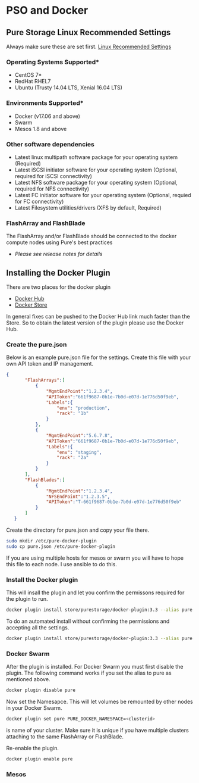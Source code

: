 # PSO and Docker

## Pure Storage Linux Recommended Settings

Always make sure these are set first.
[Linux Recommended Settings](https://support.purestorage.com/Solutions/Linux/Reference/Linux_Recommended_Settings)

### Operating Systems Supported*

- CentOS 7*
- RedHat RHEL7
- Ubuntu (Trusty 14.04 LTS, Xenial 16.04 LTS)

### Environments Supported*

- Docker (v17.06 and above)
- Swarm
- Mesos 1.8 and above

### Other software dependencies

- Latest linux multipath software package for your operating system (Required)
- Latest iSCSI initiator software for your operating system (Optional, required for iSCSI connectivity)
- Latest NFS software package for your operating system (Optional, required for NFS connectivity)
- Latest FC initiator software for your operating system (Optional, requied for FC connectivity)
- Latest Filesystem utilities/drivers (XFS by default, Required)

### FlashArray and FlashBlade

The FlashArray and/or FlashBlade should be connected to the docker compute nodes using Pure's best practices

- *Please see release notes for details*

## Installing the Docker Plugin

There are two places for the docker plugin

- [Docker Hub](https://hub.docker.com/r/purestorage/docker-plugin/)
- [Docker Store](https://store.docker.com/plugins/pure-docker-volume-plugin)

In general fixes can be pushed to the Docker Hub link much faster than the Store. So to obtain the latest version of the plugin please use the Docker Hub.

### Create the pure.json

Below is an example pure.json file for the settings.
Create this file with your own API token and IP management.

```json
{
       "FlashArrays":[
           {
               "MgmtEndPoint":"1.2.3.4",
               "APIToken":"661f9687-0b1e-7b0d-e07d-1e776d50f9eb",
               "Labels":{
                   "env": "production",
                   "rack": "1b"
               }
           },
           {
               "MgmtEndPoint":"5.6.7.8",
               "APIToken":"661f9687-0b1e-7b0d-e07d-1e776d50f9eb",
               "Labels":{
                   "env": "staging",
                   "rack": "2a"
               }
           }
       ],
       "FlashBlades":[
           {
               "MgmtEndPoint":"1.2.3.4",
               "NFSEndPoint":"1.2.3.5",
               "APIToken":"T-661f9687-0b1e-7b0d-e07d-1e776d50f9eb"
           }
       ]
   }
```

Create the directory for pure.json and copy your file there.

```bash
sudo mkdir /etc/pure-docker-plugin
sudo cp pure.json /etc/pure-docker-plugin
```

If you are using multiple hosts for mesos or swarm you will have to hope this file to each node. I use ansible to do this.

### Install the Docker plugin

This  will insall the plugin and let you confirm the permissons required for the plugin to run.

```bash
docker plugin install store/purestorage/docker-plugin:3.3 --alias pure
```

To do an automated install without confirming the permissions and accepting all the settings.

```bash
docker plugin install store/purestorage/docker-plugin:3.3 --alias pure --grant-all-permissions
```

### Docker Swarm

After the plugin is installed. For Docker Swarm you must first disable the plugin. The following command works if you set the alias to pure as mentioned above.

```bash
docker plugin disable pure
```

Now set the Namesapce. This will let volumes be remounted by other nodes in your Docker Swarm.

```bash
docker plugin set pure PURE_DOCKER_NAMESPACE=<clusterid>
```

<clusterid> is name of your cluster. Make sure it is unique if you have multiple clusters attaching to the same FlashArray or FlashBlade.

Re-enable the plugin.

```bash
docker plugin enable pure
```

### Mesos